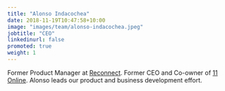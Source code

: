 ```yaml
---
title: "Alonso Indacochea"
date: 2018-11-19T10:47:58+10:00
image: "images/team/alonso-indacochea.jpeg"
jobtitle: "CEO"
linkedinurl: false
promoted: true
weight: 1
---
```


Former Product Manager at [Reconnect](https://reconnect.io/). Former CEO and Co-owner of [11 Online](https://11online.us). Alonso leads our product and business development effort.
